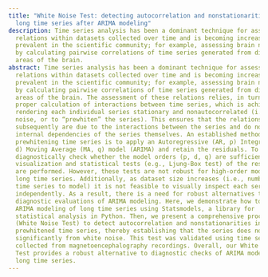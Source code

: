 ```yaml
---
title: "White Noise Test: detecting autocorrelation and nonstationarities in
  long time series after ARIMA modeling"
description: Time series analysis has been a dominant technique for assessing
  relations within datasets collected over time and is becoming increasingly
  prevalent in the scientific community; for example, assessing brain networks
  by calculating pairwise correlations of time series generated from different
  areas of the brain.
abstract: Time series analysis has been a dominant technique for assessing
  relations within datasets collected over time and is becoming increasingly
  prevalent in the scientific community; for example, assessing brain networks
  by calculating pairwise correlations of time series generated from different
  areas of the brain. The assessment of these relations relies, in turn, on the
  proper calculation of interactions between time series, which is achieved by
  rendering each individual series stationary and nonautocorrelated (i.e., white
  noise, or to “prewhiten” the series). This ensures that the relations computed
  subsequently are due to the interactions between the series and do not reflect
  internal dependencies of the series themselves. An established method for
  prewhitening time series is to apply an Autoregressive (AR, p) Integrative (I,
  d) Moving Average (MA, q) model (ARIMA) and retain the residuals. To
  diagnostically check whether the model orders (p, d, q) are sufficient, both
  visualization and statistical tests (e.g., Ljung-Box test) of the residuals
  are performed. However, these tests are not robust for high-order models in
  long time series. Additionally, as dataset size increases (i.e., number of
  time series to model) it is not feasible to visually inspect each series
  independently. As a result, there is a need for robust alternatives to
  diagnostic evaluations of ARIMA modeling. Here, we demonstrate how to perform
  ARIMA modeling of long time series using Statsmodels, a library for
  statistical analysis in Python. Then, we present a comprehensive procedure
  (White Noise Test) to detect autocorrelation and nonstationarities in
  prewhitened time series, thereby establishing that the series does not differ
  significantly from white noise. This test was validated using time series
  collected from magnetoencephalography recordings. Overall, our White Noise
  Test provides a robust alternative to diagnostic checks of ARIMA modeling for
  long time series.
---
```


